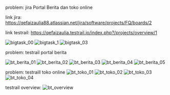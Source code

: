 problem: jira Portal Berita dan toko online

link jira: https://qefaizaulia88.atlassian.net/jira/software/projects/FQ/boards/2

link testrail: https://qefaizaulia.testrail.io/index.php?/projects/overview/1



![bigtask_00](https://user-images.githubusercontent.com/87752242/156929486-da998eb3-d069-4cb3-93cd-56af1459318e.PNG)
![bigtask_1](https://user-images.githubusercontent.com/87752242/156929501-9c5e0568-ba5d-47cc-9be4-f2e34dda4e6a.PNG)
![bigtask_03](https://user-images.githubusercontent.com/87752242/156929505-b36fa475-0d72-4fba-ba41-4a91178993ed.PNG)




problem: testrail portal berita

![bt_berita_01](https://user-images.githubusercontent.com/87752242/156930004-db1f5b11-6c23-455d-8688-6eddc0ea1a15.PNG)
![bt_berita_02](https://user-images.githubusercontent.com/87752242/156930005-d3cb92a0-2d0f-4ff7-a9bd-4209dbe5d39a.PNG)
![bt_berita_03](https://user-images.githubusercontent.com/87752242/156930008-33c6f196-4291-4f51-ba52-adb150c944c1.PNG)
![bt_berita_04](https://user-images.githubusercontent.com/87752242/156930010-ebe2ff1a-5ccc-471c-810a-d6e64fc5d158.PNG)
![bt_berita_05](https://user-images.githubusercontent.com/87752242/156930011-a5a664e9-2f3f-4538-9ee4-572854a252ed.PNG)




problem: testraill toko online
![bt_toko_01](https://user-images.githubusercontent.com/87752242/156930032-30ad7d43-4603-4500-bc06-e858234acda2.PNG)
![bt_toko_02](https://user-images.githubusercontent.com/87752242/156930034-fbe83719-1fa6-4df8-bdc9-8a9a558bf2d1.PNG)
![bt_toko_03](https://user-images.githubusercontent.com/87752242/156930035-73ff82e5-2bd8-4731-be06-f0d0d5a81f94.PNG)
![bt_toko_04](https://user-images.githubusercontent.com/87752242/156930037-e57fcadb-bcbb-491d-b36f-6994bfe403be.PNG)



testrail overview:
![bt_overview](https://user-images.githubusercontent.com/87752242/156930072-6c65b184-6e34-471a-9acd-043eff5c357e.PNG)
